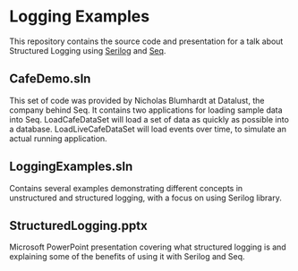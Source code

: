 # Logging Examples

This repository contains the source code and presentation for a talk about Structured Logging using [Serilog](https://serilog.net/) and [Seq](https://datalust.co/seq).

## CafeDemo.sln

This set of code was provided by Nicholas Blumhardt at Datalust, the company behind Seq. It contains two applications for loading sample data into Seq. LoadCafeDataSet will load a set of data as quickly as possible into a database. LoadLiveCafeDataSet will load events over time, to simulate an actual running application.

## LoggingExamples.sln

Contains several examples demonstrating different concepts in unstructured and structured logging, with a focus on using Serilog library.

## StructuredLogging.pptx

Microsoft PowerPoint presentation covering what structured logging is and explaining some of the benefits of using it with Serilog and Seq.
